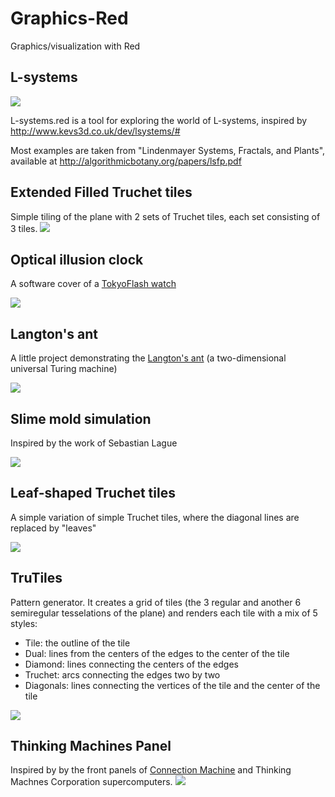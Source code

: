 # Graphics-Red
Graphics/visualization with Red

L-systems
-
<img src="L-Systems.png">

L-systems.red is a tool for exploring the world of L-systems, inspired by http://www.kevs3d.co.uk/dev/lsystems/#

Most examples are taken from "Lindenmayer Systems, Fractals, and Plants", available at http://algorithmicbotany.org/papers/lsfp.pdf

Extended Filled Truchet tiles
-
Simple tiling of the plane with 2 sets of Truchet tiles, each set consisting of 3 tiles.
<img src="Truchet.jpg">

Optical illusion clock
-
A software cover of a [TokyoFlash watch](https://tokyoflash.com/collections/watches/products/optical-illusion-lcd-watch)

<img src="Optical_Illusion_Clock.png">

Langton's ant
-
A little project demonstrating the [Langton's ant](https://en.wikipedia.org/wiki/Langton%27s_ant) (a two-dimensional universal Turing machine)

<img src="Langton's ant.png">


Slime mold simulation
-
Inspired by the work of Sebastian Lague

<img src="Slime-random-XY.png">


Leaf-shaped Truchet tiles
-
A simple variation of simple Truchet tiles, where the diagonal lines are replaced by "leaves"

<img src="Leaf-Truchet.png">

TruTiles
-
Pattern generator. It creates a grid of tiles (the 3 regular and another 6 semiregular tesselations of the plane) and renders each tile with a mix of 5 styles: 
- Tile: the outline of the tile
- Dual: lines from the centers of the edges to the center of the tile
- Diamond: lines connecting the centers of the edges
- Truchet: arcs connecting the edges two by two
- Diagonals: lines connecting the vertices of the tile and the center of the tile

<img src="TruTiles.png">

Thinking Machines Panel
-
Inspired by by the front panels of [Connection Machine](https://en.wikipedia.org/wiki/Connection_Machine) and Thinking Machnes Corporation supercomputers.
<img src="Animation - Thinking Machines.gif">
